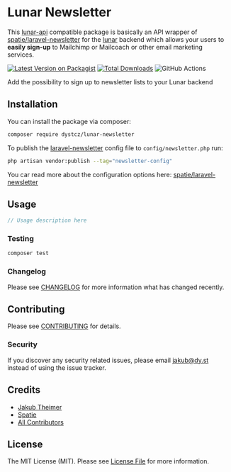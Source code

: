 # Lunar Newsletter

This [lunar-api](https://github.com/dystcz/lunar-api) compatible package is basically an API wrapper 
of [spatie/laravel-newsletter](https://github.com/spatie/laravel-newsletter) for the [lunar](https://github.com/lunarphp/lunar) backend
which allows your users to **easily sign-up** to Mailchimp or Mailcoach or other email marketing services.

[![Latest Version on Packagist](https://img.shields.io/packagist/v/dystcz/lunar-newsletter.svg?style=flat-square)](https://packagist.org/packages/dystcz/lunar-newsletter)
[![Total Downloads](https://img.shields.io/packagist/dt/dystcz/lunar-newsletter.svg?style=flat-square)](https://packagist.org/packages/dystcz/lunar-newsletter)
![GitHub Actions](https://github.com/dystcz/lunar-newsletter/actions/workflows/main.yml/badge.svg)

Add the possibility to sign up to newsletter lists to your Lunar backend

## Installation

You can install the package via composer:

```bash
composer require dystcz/lunar-newsletter

```
To publish the [laravel-newsletter](https://github.com/spatie/laravel-newsletter) config file to `config/newsletter.php` run:

```bash
php artisan vendor:publish --tag="newsletter-config"
```

You car read more about the configuration options here: [spatie/laravel-newsletter](https://github.com/spatie/laravel-newsletter)

## Usage

```php
// Usage description here
```

### Testing

```bash
composer test
```

### Changelog

Please see [CHANGELOG](CHANGELOG.md) for more information what has changed recently.

## Contributing

Please see [CONTRIBUTING](CONTRIBUTING.md) for details.

### Security

If you discover any security related issues, please email jakub@dy.st instead of using the issue tracker.

## Credits

-   [Jakub Theimer](https://github.com/dystcz)
-   [Spatie](https://github.com/spatie)
-   [All Contributors](../../contributors)

## License

The MIT License (MIT). Please see [License File](LICENSE.md) for more information.


